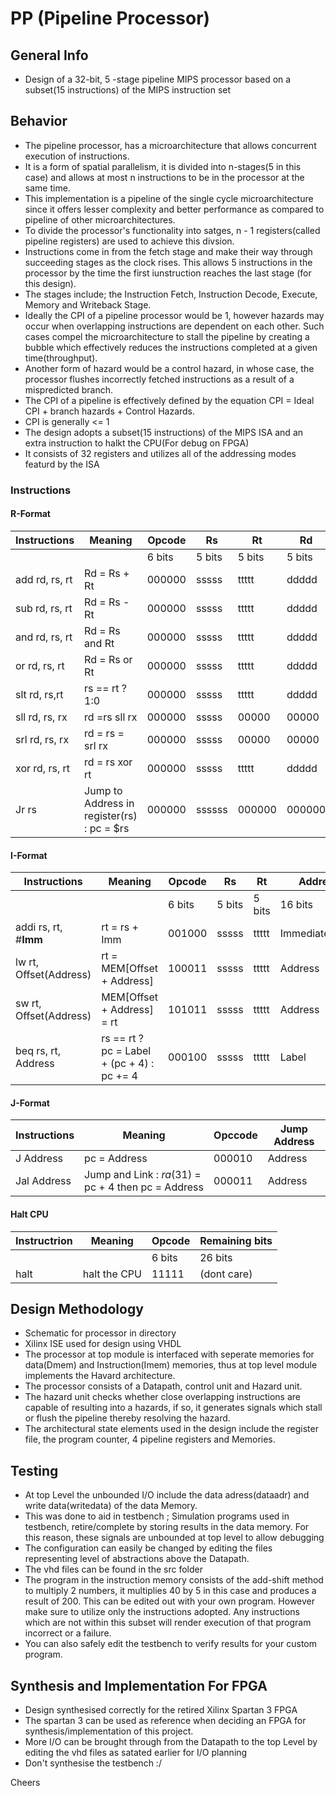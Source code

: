 # PP (Pipeline Processor)
## General Info 
* Design of a 32-bit, 5 -stage pipeline MIPS processor based on a subset(15 instructions) of the MIPS instruction set
## Behavior
* The pipeline processor, has a microarchitecture that allows concurrent execution of instructions.
* It is a form of spatial parallelism, it is divided into n-stages(5 in this case) and allows at most n 
instructions to be in the processor at the same time.
* This implementation is a pipeline of the single cycle microarchitecture since it offers lesser complexity and better 
performance as compared to pipeline of other microarchitectures.
* To divide the processor's functionality into satges, n - 1 registers(called pipeline registers) are used to achieve 
this divsion.  
* Instructions come in from the fetch stage and make their way through succeeding stages as the clock rises. This allows 5 
instructions in the processor by the time the first iunstruction reaches the last stage (for this design).   
* The stages include; the Instruction Fetch, Instruction Decode, Execute, Memory and Writeback Stage.
* Ideally the CPI of a pipeline processor would be 1, however hazards may occur when overlapping instructions are dependent 
on each other. Such cases compel the microarchitecture to stall the pipeline by creating a bubble which effectively reduces 
the instructions completed at a given time(throughput).
* Another form of hazard would be a control hazard, in whose case, the processor flushes incorrectly fetched instructions 
as a result of a mispredicted branch.
* The CPI of a pipeline is effectively defined by the equation CPI = Ideal CPI + branch hazards + Control Hazards. 
* CPI is generally <= 1
* The design adopts a subset(15 instructions) of the MIPS ISA and an extra instruction to halkt the CPU(For debug on FPGA)
* It consists of 32 registers and utilizes all of the addressing modes featurd by the ISA

### Instructions 
#### R-Format
| Instructions | Meaning | Opcode | Rs | Rt | Rd | shamt | Funct|
|--------------|---------|--------|----|----|----|-------|------| 
| | | 6 bits| 5 bits | 5 bits | 5 bits | 5 bits | 6 bits|
| add rd, rs, rt| Rd = Rs + Rt | 000000| sssss| ttttt| ddddd| 00000| 100000| 
|sub rd, rs, rt| Rd = Rs -Rt|000000|sssss|ttttt|ddddd|00000| 100010|
|and rd, rs, rt|Rd = Rs and Rt |000000| sssss| ttttt | ddddd| 00000| 100100 |
|or rd, rs, rt|Rd = Rs or Rt |000000| sssss| ttttt | ddddd| 00000| 100101 |
|slt rd, rs,rt |rs == rt ? 1:0 |000000| sssss| ttttt | ddddd| 00000| 101010 |
|sll rd, rs, rx | rd =rs sll rx | 000000 | sssss | 00000 | 00000 | xxxxxx | 000000 |
| srl rd, rs, rx | rd = rs = srl rx | 000000 | sssss | 00000 | 00000 | xxxxxx | 000010 |  
| xor rd, rs, rt | rd = rs xor rt | 000000 | sssss | ttttt | ddddd | 00000 | 100110 |
|Jr rs  | Jump to Address in register(rs) : pc = $rs| 000000 | ssssss | 000000 | 000000 | 00000 | 001000 |  
#### I-Format
| Instructions | Meaning | Opcode | Rs | Rt | Address | 
|-|-|-|-|-|-|
|||6 bits| 5  bits | 5 bits | 16 bits |
|addi rs, rt, #**Imm**|rt = rs + Imm |001000| sssss | ttttt | Immediate(Imm)|
|lw rt, Offset(Address) | rt = MEM[Offset + Address] | 100011| sssss | ttttt | Address |
|sw rt, Offset(Address) | MEM[Offset + Address] = rt | 101011 | sssss| ttttt | Address |
|beq rs, rt, Address | rs == rt ? pc = Label + (pc + 4) : pc += 4 | 000100 | sssss | ttttt | Label | 

#### J-Format 
| Instructions | Meaning | Opccode | Jump Address |
|-|-|-|-|
|J Address | pc = Address | 000010 | Address |
| Jal Address | Jump and Link : $ra($31) = pc + 4 then pc = Address | 000011 | Address |  


#### Halt CPU
| Instructrion | Meaning | Opcode | Remaining bits |
|--------------|---------|--------|----------------|
| |  | 6 bits | 26 bits |
| halt         | halt the CPU | 11111 | (dont care) |
## Design Methodology
* Schematic for processor in directory
* Xilinx ISE used for design using VHDL
* The processor at top module is interfaced with seperate memories for data(Dmem) and Instruction(Imem) memories, thus at top level module implements the Havard architecture.
* The processor consists of a Datapath, control unit and Hazard unit.
* The hazard unit checks whether close overlapping instructions are capable of resulting into a hazards, if so, it generates 
signals which stall or flush the pipeline thereby resolving the hazard.
* The architectural state elements used in the design include the register file, the program counter, 4 pipeline registers and Memories.

## Testing 
 * At top Level the unbounded I/O include the data adress(dataadr) and write data(writedata) of the data Memory.
 * This was done to aid in testbench ; Simulation programs used in testbench, retire/complete by storing results in the data memory. For this reason, these signals are unbounded at top level to allow debugging
 * The configuration can easily be changed by editing the files representing level of abstractions above the Datapath.
 * The vhd files can be found in the src folder
 * The program in the instruction memory consists of the add-shift method to multiply 2 numbers, it multiplies 40 by 5 in this case and produces a result of 200. This can be edited out with your own program. However make sure to utilize only the instructions adopted. Any instructions which are not within this subset will render execution of that program incorrect or a failure.
 * You can also safely edit the testbench to verify results for your custom program.
 
## Synthesis and Implementation For FPGA
* Design synthesised correctly for the retired Xilinx Spartan 3 FPGA
* The spartan 3 can be used as reference when deciding an FPGA for synthesis/implementation of this project.
* More I/O can be brought through from the Datapath to the top Level by editing the vhd files as satated earlier for I/O planning
* Don't synthesise the testbench :/

Cheers
